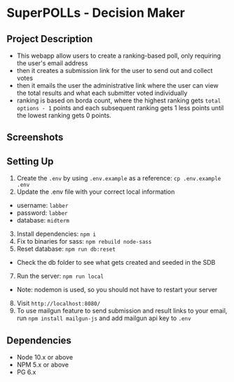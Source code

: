 SuperPOLLs - Decision Maker
=========

## Project Description
- This webapp allow users to create a ranking-based poll, only requiring the user's email address
- then it creates a submission link for the user to send out and collect votes
- then it emails the user the administrative link where the user can view the total results and what each submitter voted individually
- ranking is based on borda count, where the highest ranking gets `total options - 1` points and each subsequent ranking gets 1 less points until the lowest ranking gets 0 points.

## Screenshots

## Setting Up

1. Create the `.env` by using `.env.example` as a reference: `cp .env.example .env`
2. Update the .env file with your correct local information 
  - username: `labber` 
  - password: `labber` 
  - database: `midterm`
3. Install dependencies: `npm i`
4. Fix to binaries for sass: `npm rebuild node-sass`
5. Reset database: `npm run db:reset`
  - Check the db folder to see what gets created and seeded in the SDB
7. Run the server: `npm run local`
  - Note: nodemon is used, so you should not have to restart your server
8. Visit `http://localhost:8080/`
9. To use mailgun feature to send submission and result links to your email, run `npm install mailgun-js` and add mailgun api key to `.env`

## Dependencies

- Node 10.x or above
- NPM 5.x or above
- PG 6.x
